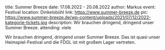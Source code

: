 title: Summer Breeze
date: 17.08.2022 - 20.08.2022
author: Markus
event: Festival
location: Dinkelsbühl
link: https://www.summer-breeze.de
pic: https://www.summer-breeze.de/wp-content/uploads/2021/07/12/2022-kategorie-tickets.jpg
description: Wir brauchen dringend, dringend unser Summer Breeze.
attending: viele

Wir brauchen dringend, dringend unser Summer Breeze. Das ist quasi unser Heimspiel-Festival und die FDGL ist mit großem Lager vertreten.
